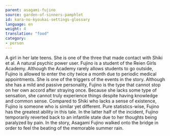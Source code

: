 ```yaml
---
parent: asagami-fujino
source: garden-of-sinners-pamphlet
id: kara-no-kyoukai-settings-glossary
language: en
weight: 4
translation: "food"
category:
- person
---
```


A girl in her late teens. She is one of the three that made contact with Shiki et al. A natural psychic power user.
Fujino is a student of the Reien Girls Academy. Although the Academy rarely allows students to go outside, Fujino is allowed to enter the city twice a month due to periodic medical appointments. She is one of the triggers of the events in the story.
Although she has a mild and passive personality, Fujino is the type that cannot stop on her own accord after straying once. Because she lacks some type of sensation, she cannot truly experience things despite having knowledge and common sense. Compared to Shiki who lacks a sense of existence, Fujino is someone who is similar yet different.
Pure statistics-wise, Fujino has the greatest ability in this tale.
In the latter half of the incident, Fujino temporarily reverted back to an infantile state due to her thoughts being paralyzed by pain.
In the story, Asagami Fujino walked onto the bridge in order to feel the beating of the memorable summer rain.
